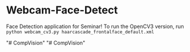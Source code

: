 
Webcam-Face-Detect
==================
Face Detection application for Seminar!
To run the OpenCV3 version, run `python webcam_cv3.py haarcascade_frontalface_default.xml`

"# CompVision" 
"# CompVision" 
